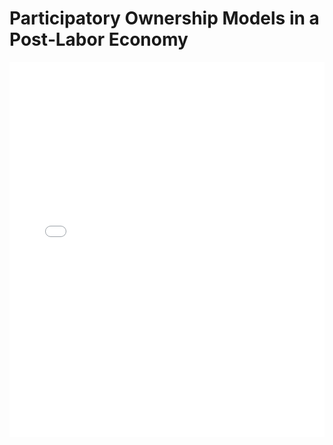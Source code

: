 # Participatory Ownership Models in a Post‑Labor Economy

<embed src="Participatory Ownership Models in a Post‑Labor Economy.pdf" type="application/pdf" width="100%" height="600px">
